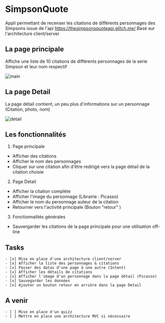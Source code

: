 # SimpsonQuote

 Appli permettant de recenser les citations de différents personnages des Simpsons issue de l'api https://thesimpsonsquoteapi.glitch.me/
 Basé sur l'architecture  client/server

## La page principale

  Affiche une liste de 10 citations de différents personnages de la serie Simpson et leur nom respectif
  
  
   ![main](https://user-images.githubusercontent.com/34629130/82757510-345e0200-9de1-11ea-987c-fed5fd0d6ce5.PNG)

 
## La page Detail

 La page détail contient, un peu plus d'informations sur un personnage (Citation, photo, nom)
 
 ![detail](https://user-images.githubusercontent.com/34629130/82757603-ce25af00-9de1-11ea-8d78-a81e2cdf7018.PNG)

 


## Les fonctionnalités 

 1. Page principale
   - Afficher des citations 
   - Afficher le nom des personnages
   - Cliquer sur une citation afin d'être redirigé vers la page détail de la citation choisie

 2. Page Detail 
   - Afficher la citation complète 
   - Afficher l'image du personnage (Librairie : Picasso)
   - Afficher le nom du personnage auteur de la citation
   - Retourner vers l'activité principale (Bouton "retour" )

 3. Fonctionnalités générales 
   - Sauvergarder les citations de la page principale pour une utilisation off-line


## Tasks 
  
    - [x] Mise en place d'une architecture client/server
    - [x] Afficher la liste des personnages & citations
    - [x] Passer des datas d'une page à une autre (Intent)
    - [x] Afficher les détails de citations
    - [x] Afficher l'image d'un personnage dans la page détail (Picasso)
    - [x] Sauvegarder les données 
    - [x] Ajouter un bouton retour en arrière dans la page Detail
  
 ## A venir
    - [ ] Mise en place d'un quizz
    - [ ] Mettre en place une architecture MVC si nécessaire 

  
  
  
  
  
  
  
  
  
  
  
  
  
  
  
  
  
  
  
  
  


